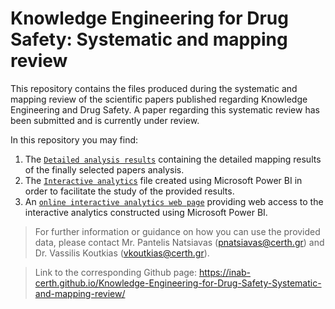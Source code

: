 # Knowledge Engineering for Drug Safety: Systematic and mapping review
This repository contains the files produced during the systematic and mapping review of the scientific papers published regarding Knowledge Engineering and Drug Safety. A paper regarding this systematic review has been submitted and is currently under review.

In this repository you may find:
1. The [`Detailed analysis results`](Detailed_analysis_results.xlsx) containing the detailed mapping results of the finally selected papers analysis.
2. The [`Interactive analytics`](Interactive_analytics.pbix) file created using Microsoft Power BI in order to facilitate the study of the provided results.
3. An [`online interactive analytics web page`](https://inab-certh.github.io/Knowledge-Engineering-for-Drug-Safety-Systematic-and-mapping-review/analytics) providing web access to the interactive analytics constructed using Microsoft Power BI.

> For further information or guidance on how you can use the provided data, please contact Mr. Pantelis Natsiavas (pnatsiavas@certh.gr) and Dr. Vassilis Koutkias (vkoutkias@certh.gr).

> Link to the corresponding Github page: https://inab-certh.github.io/Knowledge-Engineering-for-Drug-Safety-Systematic-and-mapping-review/
